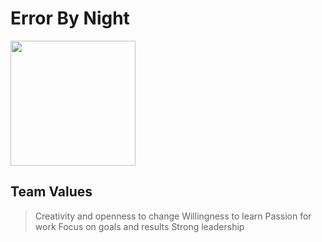 # **Error By Night**

<img src="Error%20By%20Night%20Logo.png" width="200">

## Team Values
> Creativity and openness to change
> Willingness to learn
> Passion for work
> Focus on goals and results
> Strong leadership
